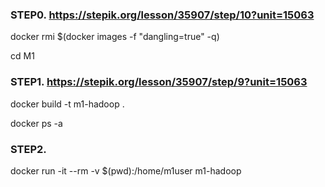 ### STEP0. https://stepik.org/lesson/35907/step/10?unit=15063

docker rmi $(docker images -f "dangling=true" -q)

cd M1

### STEP1. https://stepik.org/lesson/35907/step/9?unit=15063

docker build -t m1-hadoop .

docker ps -a

### STEP2.

docker run -it --rm -v $(pwd):/home/m1user m1-hadoop
